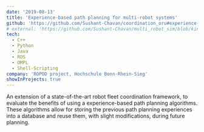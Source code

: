 ```yaml
---
date: '2019-08-13'
title: 'Experience-based path planning for multi-robot systems'
github: 'https://github.com/Sushant-Chavan/coordination_oru#experience-based-planning'
# external: 'https://github.com/Sushant-Chavan/multi_robot_sim/blob/kinetic/docs/demo.gif'
tech:
  - C++
  - Python
  - Java
  - ROS
  - OMPL
  - Shell-Scripting
company: 'ROPOD project, Hochschule Bonn-Rhein-Sieg'
showInProjects: true
---
```


An extension of a state-of-the-art robot fleet coordination framework, to evaluate the benefits of using a experience-based path planning algorithms. These algorithms allow for storing the previous path planning experiences into a database and reuse them, with slight modifications, during future planning.
